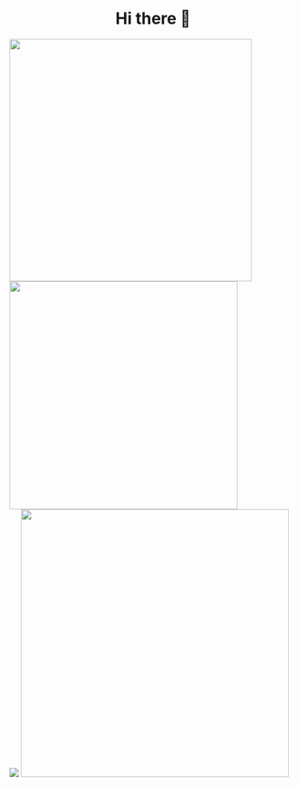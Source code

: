 <h1 align=center> Hi there 👋 </h1>

<picture>
  <source
    srcset="https://streak-stats.demolab.com?user=maxelonej&theme=dark&hide_border=true&date_format=j%2Fn%5B%2FY%5D&mode=weekly"
    media="(prefers-color-scheme: dark)"
  />
  <source
    srcset="https://streak-stats.demolab.com?user=maxelonej&hide_border=true&date_format=j%2Fn%5B%2FY%5D&mode=weekly"
    media="(prefers-color-scheme: light), (prefers-color-scheme: no-preference)"
  />
  <img width=425 src="https://streak-stats.demolab.com?user=maxelonej&hide_border=true&date_format=j%2Fn%5B%2FY%5D&mode=weekly" />
</picture>

<picture>
  <source
    srcset="https://github-readme-stats.vercel.app/api?username=maxelonej&show_icons=true&theme=dark&hide_border=true"
    media="(prefers-color-scheme: dark)"
  />
  <source
    srcset="https://github-readme-stats.vercel.app/api?username=maxelonej&show_icons=true&hide_border=true"
    media="(prefers-color-scheme: light), (prefers-color-scheme: no-preference)"
  />
  <img width=400 src="https://github-readme-stats.vercel.app/api?username=maxelonej&show_icons=true&hide_border=true" />
</picture>


<br>

<picture>
  <source
    srcset="https://github-readme-stats.vercel.app/api/top-langs/?username=maxelonej&theme=dark&hide_border=true&layout=pie"
    media="(prefers-color-scheme: dark)"
  />
  <source
    srcset="https://github-readme-stats.vercel.app/api/top-langs/?username=maxelonej&hide_border=true&hide=shell&layout=pie"
    media="(prefers-color-scheme: light), (prefers-color-scheme: no-preference)"
  />
  <img src="https://github-readme-stats.vercel.app/api/top-langs/?username=maxelonej&hide_border=true&hide=shell&layout=pie" />
</picture>

<picture>
  <source
    srcset="https://leetcard.jacoblin.cool/maxelonej?theme=dark&ext=activity"
    media="(prefers-color-scheme: dark)"
  />
  <source
    srcset="https://leetcard.jacoblin.cool/maxelonej?ext=activity"
    media="(prefers-color-scheme: light), (prefers-color-scheme: no-preference)"
  />
  <img width=470 src="https://leetcard.jacoblin.cool/maxelonej?ext=activity" />
</picture>

<br>

<!--
- 🔭 I’m currently working on ...
- 🌱 I’m currently learning ...
- 👯 I’m looking to collaborate on ...
- 🤔 I’m looking for help with ...
- 💬 Ask me about ...
- 📫 How to reach me: ...
- 😄 Pronouns: ...
- ⚡ Fun fact: ...
-->
